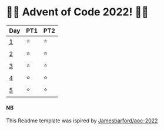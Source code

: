 # 🎄🎁 Advent of Code 2022! 🎁🎄

| Day | PT1 | PT2 |
| --- | ---- | ---- |
| [1](https://adventofcode.com/2022/day/1) | ⭐️ | ⭐️ |
| [2](https://adventofcode.com/2022/day/2) | ⭐️ | ⭐️ |
| [3](https://adventofcode.com/2022/day/3) | ⭐️ | ⭐️ |
| [4](https://adventofcode.com/2022/day/4) | ⭐️ | ⭐️ |
| [5](https://adventofcode.com/2022/day/4) | ⭐️ | ⭐️ |

#### NB
This Readme template was ispired by [Jamesbarford/aoc-2022](https://github.com/Jamesbarford/aoc-2022/blob/main/README.md?plain=1)
